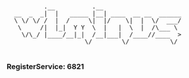 <pre>
          .__          .__
  __  _  _|  |   _____ |__| ____  __ __  ______
  \ \/ \/ /  |  /     \|  |/    \|  |  \/  ___/
   \     /|  |_|  Y Y  \  |   |  \  |  /\___ \
    \/\_/ |____/__|_|  /__|___|  /____//____  >
                     \/        \/           \/

</pre>
 
### RegisterService: 6821
